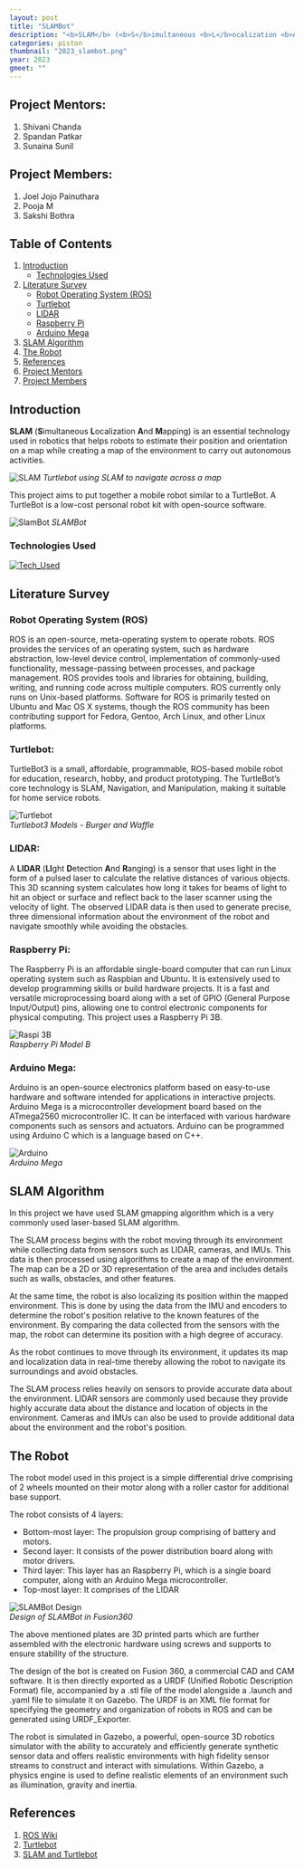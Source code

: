 ```yaml
---
layout: post
title: "SLAMBot"
description: "<b>SLAM</b> (<b>S</b>imultaneous <b>L</b>ocalization <b>A</b>nd <b>M</b>apping) is an essential technology used in robotics that helps robots to estimate their position and orientation on a map while creating a map of the environment to carry out autonomous activities. "
categories: piston
thumbnail: "2023_slambot.png"
year: 2023
gmeet: ""
---
```


## Project Mentors:

1. Shivani Chanda
2. Spandan Patkar
3. Sunaina Sunil

## Project Members:

1. Joel Jojo Painuthara
2. Pooja M
3. Sakshi Bothra

## Table of Contents
<summary>
    <ol>
        <li>
            <a href="#introduction">Introduction</a>
            <ul>
                <li><a href="#technologies-used">Technologies Used</a></li>
            </ul>
        </li>
        <li>
            <a href="#literature-survey">Literature Survey</a>
            <ul>
                <li><a href="#robot-operating-system-ros">Robot Operating System (ROS)</a></li>
                <!-- <li><a href="#basic-terminologies-in-ros">Basic Terminologies in ROS</a></li> -->
                <li><a href="#turtlebot">Turtlebot</a></li>
                <li><a href="#lidar">LIDAR</a></li>
                <li><a href="#raspberry-pi">Raspberry Pi</a></li>
                <li><a href="#arduino-mega">Arduino Mega</a></li>
            </ul>
        </li>
        <li>
            <a href="#slam-algorithm">SLAM Algorithm</a> 
        </li>
        <li>
            <a href="#the-robot">The Robot</a> 
        </li>
        <li>
            <a href="#references">References</a> 
        </li>
        <li>
            <a href="#project-mentors">Project Mentors</a>
        </li>
        <li>
            <a href="#project-members">Project Members</a>
        </li> 
        <!-- <li>
            <a href="#license">License</a>
        </li>     -->
    </ol>
</summary>

## Introduction

<b>SLAM</b> (<b>S</b>imultaneous <b>L</b>ocalization <b>A</b>nd <b>M</b>apping) is an essential technology used in robotics that helps robots to estimate their position and orientation on a map while creating a map of the environment to carry out autonomous activities. 

![SLAM](/virtual-expo/assets/img/piston/slam.png)
*Turtlebot using SLAM to navigate across a map*

This project aims to put together a mobile robot similar to a TurtleBot. A TurtleBot is a low-cost personal robot kit with open-source software.

![SlamBot](/virtual-expo/assets/img/piston/2023_slambot.png)
*SLAMBot*

### Technologies Used
[![Tech_Used](https://skills.thijs.gg/icons?i=ros,py,cpp,arduino,raspberrypi&theme=dark)](https://skills.thijs.gg)

## Literature Survey

### Robot Operating System (ROS)

ROS is an open-source, meta-operating system to operate robots. ROS provides the services of an operating system, such as hardware abstraction, low-level device control, implementation of commonly-used functionality, message-passing between processes, and package management. ROS provides tools and libraries for obtaining, building, writing, and running code across multiple computers. ROS currently only runs on Unix-based platforms. Software for ROS is primarily tested on Ubuntu and Mac OS X systems, though the ROS community has been contributing support for Fedora, Gentoo, Arch Linux, and other Linux platforms.

### Turtlebot:

TurtleBot3 is a small, affordable, programmable, ROS-based mobile robot for education, research, hobby, and product prototyping. The TurtleBot’s core technology is SLAM, Navigation, and Manipulation, making it suitable for home service robots.
<p>
    <img src="/virtual-expo/assets/img/piston/turtlebot3.png" alt="Turtlebot"> 
    <br>
    <em>Turtlebot3 Models - Burger and Waffle</em>
</p>

### LIDAR:

A <b>LIDAR</b> (<b>LI</b>ght <b>D</b>etection <b>A</b>nd <b>R</b>anging) is a sensor that uses light in the form of a pulsed laser to calculate the relative distances of various objects. This 3D scanning system calculates how long it takes for beams of light to hit an object or surface and reflect back to the laser scanner using the velocity of light. The observed LIDAR data is then used to generate precise, three dimensional information about the environment of the robot and navigate smoothly while avoiding the obstacles.

### Raspberry Pi:

The Raspberry Pi is an affordable single-board computer that can run Linux operating system such as Raspbian and Ubuntu. It is extensively used to develop programming skills or build hardware projects. It is a fast and versatile microprocessing board along with a set of GPIO (General Purpose Input/Output) pins, allowing one to control electronic components for physical computing. This project uses a Raspberry Pi 3B.

![Raspi 3B](/virtual-expo/assets/img/piston/rpi.png) 
<br>
*Raspberry Pi Model B*

### Arduino Mega:

Arduino is an open-source electronics platform based on easy-to-use hardware and software intended for applications in interactive projects. Arduino Mega is a microcontroller development board based on the ATmega2560 microcontroller IC. It can be interfaced with various hardware components such as sensors and actuators. Arduino can be programmed using Arduino C which is a language based on C++.

![Arduino](/virtual-expo/assets/img/piston/arduino.jpg)
<br>
*Arduino Mega*

## SLAM Algorithm

In this project we have used SLAM gmapping algorithm which is a very commonly used laser-based SLAM algorithm.

The SLAM process begins with the robot moving through its environment while collecting data from sensors such as LIDAR, cameras, and IMUs. This data is then processed using algorithms to create a map of the environment. The map can be a 2D or 3D representation of the area and includes details such as walls, obstacles, and other features.

At the same time, the robot is also localizing its position within the mapped environment. This is done by using the data from the IMU and encoders to determine the robot's position relative to the known features of the environment. By comparing the data collected from the sensors with the map, the robot can determine its position with a high degree of accuracy.

As the robot continues to move through its environment, it updates its map and localization data in real-time thereby allowing the robot to navigate its surroundings and avoid obstacles.

The SLAM process relies heavily on sensors to provide accurate data about the environment. LIDAR sensors are commonly used because they provide highly accurate data about the distance and location of objects in the environment. Cameras and IMUs can also be used to provide additional data about the environment and the robot's position.

## The Robot

The robot model used in this project is a simple differential drive comprising of 2 wheels mounted on their motor along with a roller castor for additional base support.

The robot consists of 4 layers:

* Bottom-most layer: The propulsion group comprising of battery and motors.
* Second layer: It consists of the power distribution board along with motor drivers.
* Third layer: This layer has an Raspberry Pi, which is a single board computer, along with an Arduino Mega microcontroller.
* Top-most layer: It comprises of the LIDAR

![SLAMBot Design](/virtual-expo/assets/img/piston/Design.png) 
<br>
*Design of SLAMBot in Fusion360*

The above mentioned plates are 3D printed parts which are further assembled with the electronic hardware using screws and supports to ensure stability of the structure.

The design of the bot is created on Fusion 360, a commercial CAD and CAM software. It is then directly exported as a URDF (Unified Robotic Description Format) file, accompanied by a .stl file of the model alongside a .launch and .yaml file to simulate it on Gazebo. The URDF is an XML file format for specifying the geometry and organization of robots in ROS and can be generated using URDF_Exporter. 

The robot is simulated in Gazebo, a powerful, open-source 3D robotics simulator with the ability to accurately and efficiently generate synthetic sensor data and offers realistic environments with high fidelity sensor streams to construct and interact with simulations. Within Gazebo, a physics engine is used to define realistic elements of an environment such as illumination, gravity and inertia.

## References

1. [ROS Wiki](http://wiki.ros.org/ROS/Tutorials)
2. [Turtlebot](https://www.turtlebot.com/about/)
3. [SLAM and Turtlebot](https://emanual.robotis.com/docs/en/platform/turtlebot3/slam/)
